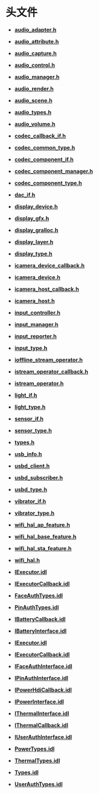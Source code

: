 # 头文件



- **[audio_adapter.h](audio__adapter_8h.md)**

- **[audio_attribute.h](audio__attribute_8h.md)**

- **[audio_capture.h](audio__capture_8h.md)**

- **[audio_control.h](audio__control_8h.md)**

- **[audio_manager.h](audio__manager_8h.md)**

- **[audio_render.h](audio__render_8h.md)**

- **[audio_scene.h](audio__scene_8h.md)**

- **[audio_types.h](audio__types_8h.md)**

- **[audio_volume.h](audio__volume_8h.md)**

- **[codec_callback_if.h](codec__callback__if_8h.md)**

- **[codec_common_type.h](codec__common__type_8h.md)**

- **[codec_component_if.h](codec__component__if_8h.md)**

- **[codec_component_manager.h](codec__component__manager_8h.md)**

- **[codec_component_type.h](codec__component__type_8h.md)**

- **[dac_if.h](dac__if_8h.md)**

- **[display_device.h](display__device_8h.md)**

- **[display_gfx.h](display__gfx_8h.md)**

- **[display_gralloc.h](display__gralloc_8h.md)**

- **[display_layer.h](display__layer_8h.md)**

- **[display_type.h](display__type_8h.md)**

- **[icamera_device_callback.h](icamera__device__callback_8h.md)**

- **[icamera_device.h](icamera__device_8h.md)**

- **[icamera_host_callback.h](icamera__host__callback_8h.md)**

- **[icamera_host.h](icamera__host_8h.md)**

- **[input_controller.h](input__controller_8h.md)**

- **[input_manager.h](input__manager_8h.md)**

- **[input_reporter.h](input__reporter_8h.md)**

- **[input_type.h](input__type_8h.md)**

- **[ioffline_stream_operator.h](ioffline__stream__operator_8h.md)**

- **[istream_operator_callback.h](istream__operator__callback_8h.md)**

- **[istream_operator.h](istream__operator_8h.md)**

- **[light_if.h](light__if_8h.md)**

- **[light_type.h](light_8typeh.md)**

- **[sensor_if.h](sensor__if_8h.md)**

- **[sensor_type.h](sensor__type_8h.md)**

- **[types.h](types_8h.md)**

- **[usb_info.h](usb__info_8h.md)**

- **[usbd_client.h](usbd__client_8h.md)**

- **[usbd_subscriber.h](usbd__subscriber_8h.md)**

- **[usbd_type.h](usbd__type_8h.md)**

- **[vibrator_if.h](vibrator__if_8h.md)**

- **[vibrator_type.h](vibrator__type_8h.md)**

- **[wifi_hal_ap_feature.h](wifi__hal__ap__feature_8h.md)**

- **[wifi_hal_base_feature.h](wifi__hal__base__feature_8h.md)**

- **[wifi_hal_sta_feature.h](wifi__hal__sta__feature_8h.md)**

- **[wifi_hal.h](wifi__hal_8h.md)**

- **[IExecutor.idl](face__auth_2_i_executor_8idl.md)**

- **[IExecutorCallback.idl](face__auth_2_i_executor_callback_8idl.md)**

- **[FaceAuthTypes.idl](_face_auth_types_8idl.md)**

- **[PinAuthTypes.idl](_pin_auth_types_8idl.md)**

- **[IBatteryCallback.idl](_i_battery_callback_8idl.md)**

- **[IBatteryInterface.idl](_i_battery_interface_8idl.md)**

- **[IExecutor.idl](pin__auth_2_i_executor_8idl.md)**

- **[IExecutorCallback.idl](pin__auth_2_i_executor_callback_8idl.md)**

- **[IFaceAuthInterface.idl](_i_face_auth_interface_8idl.md)**

- **[IPinAuthInterface.idl](_i_pin_auth_interface_8idl.md)**

- **[IPowerHdiCallback.idl](_i_power_hdi_callback_8idl.md)**

- **[IPowerInterface.idl](_i_power_interface_8idl.md)**

- **[IThermalInterface.idl](_i_thermal_interface_8idl.md)**

- **[IThermalCallback.idl](_i_thermal_callback_8idl.md)**

- **[IUserAuthInterface.idl](_i_user_auth_interface_8idl.md)**

- **[PowerTypes.idl](_power_types_8idl.md)**

- **[ThermalTypes.idl](_thermal_types_8idl.md)**

- **[Types.idl](_types_8idl.md)**

- **[UserAuthTypes.idl](_user_auth_types_8idl.md)**